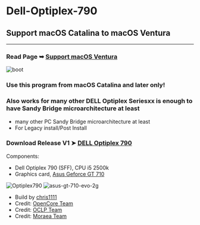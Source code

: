 # Dell-Optiplex-790
## Support macOS Catalina to macOS Ventura
------------------------------------------------
### Read Page ➥ [Support macOS Ventura](https://github.com/chris1111/Dell-Optiplex-790/blob/Master/Support%20macOS%20Ventura.md)
![boot](https://user-images.githubusercontent.com/6248794/235354729-a7bc2de3-8fb0-48cc-8dbc-9bb7f97063af.png)


### Use this program from macOS Catalina and later only!
### Also works for many other DELL Optiplex Seriesxx is enough to have Sandy Bridge microarchitecture at least
- many other PC Sandy Bridge microarchitecture at least
- For Legacy install/Post Install

### Download Release V1 ➤ [DELL Optiplex 790](https://github.com/chris1111/Dell-Optiplex-790/releases/V1)

Components:
- Dell Optiplex 790 (SFF), CPU i5 2500k
- Graphics card, [Asus Geforce GT 710](https://www.asus.com/ca-en/motherboards-components/graphics-cards/asus/gt710-sl-1gd5/)

![Optiplex790](https://user-images.githubusercontent.com/6248794/235299263-34097b04-dd34-4c29-bfc4-0a85a97ff218.png)
![asus-gt-710-evo-2g](https://user-images.githubusercontent.com/6248794/235299268-f63b92a3-c411-4e26-bc34-8c37e702d17b.png)


- Build by [chris1111](https://github.com/chris1111/)
- Credit: [OpenCore Team](https://github.com/acidanthera/OpenCorePkg)
- Credit: [OCLP Team](https://github.com/dortania/OpenCore-Legacy-Patcher/)
- Credit: [Moraea Team](https://github.com/moraea/non-metal-frameworks)



